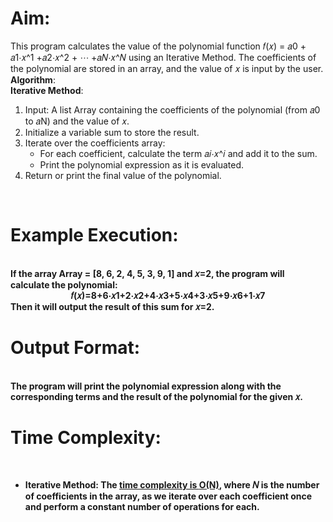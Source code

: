 <h1><b>Aim:</b></h1>
This program calculates the value of the polynomial function 𝑓(𝑥) = 𝑎0 + 𝑎1⋅𝑥^1 +𝑎2⋅𝑥^2 + ⋯ +𝑎𝑁⋅𝑥^𝑁 using an Iterative Method. The coefficients of the polynomial are stored in an array, and the value of 𝑥 is input by the user.
<br>
<b>Algorithm</b>:<br>
<b>Iterative Method</b>:<br>
<ol>
<li>Input: A list Array containing the coefficients of the polynomial (from 𝑎0 to 𝑎N) and the value of 𝑥.</li>
<li>Initialize a variable sum to store the result.</li>
<li>Iterate over the coefficients array:<br>
<ul>
<li>
For each coefficient, calculate the term 𝑎𝑖⋅𝑥^𝑖 and add it to the sum.
</li>
<li>
Print the polynomial expression as it is evaluated.
</li>
</ul>
</li>
<li>Return or print the final value of the polynomial.</li>
</ol><br>
<h1>
<b>Example Execution<b>:
</h1><br>
If the array Array = [8, 6, 2, 4, 5, 3, 9, 1] and 𝑥=2, the program will calculate the polynomial:
<center><b>𝑓(𝑥)=8+6⋅𝑥1+2⋅𝑥2+4⋅𝑥3+5⋅𝑥4+3⋅𝑥5+9⋅𝑥6+1⋅𝑥7</b></center>
Then it will output the result of this sum for <b>𝑥=2</b>.
<br>
<h1><b>Output Format</b>:</h1><br>
The program will print the polynomial expression along with the corresponding terms and the result of the polynomial for the given 𝑥.
<br>
<h1><b>Time Complexity</b>:</h1><br>
<ul>
<li>
Iterative Method: The <u>time complexity is <b>O(N)</b></u>, where 𝑁 is the number of coefficients in the array, as we iterate over each coefficient once and perform a constant number of operations for each.
</li>
</ul>
